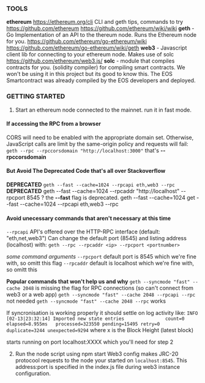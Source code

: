 ### TOOLS
**ethereum**
https://ethereum.org/cli CLI and geth tips, commands to try 
https://github.com/ethereum
https://github.com/ethereum/wiki/wiki
**geth** - Go Implementation of an API to the thereum node. Runs the Ethereum node for you.
https://github.com/ethereum/go-ethereum/wiki
https://github.com/ethereum/go-ethereum/wiki/geth
**web3** - Javascript client lib for connecting to your ethereum node. Makes use of solc  https://github.com/ethereum/web3.js/
**solc** - module that compiles contracts for you. (solidity compiler) for compiling smart contracts. We won't be using it in this project but its good to know this. The EOS Smartcontract was already compiled by the EOS developers and deployed.

### GETTING STARTED
1. Start an ethereum node connected to the mainnet. run it in fast mode.
#### If accessing the RPC from a browser
CORS will need to be enabled with the appropriate domain set. Otherwise, JavaScript calls are limit by the same-origin policy and requests will fail:
`geth --rpc --rpccorsdomain "http://localhost:3000"` that's **--rpccorsdomain**

#### But Avoid The Deprecated Code that's all over Stackoverflow
**DEPRECATED** `geth --fast --cache=1024 --rpcapi eth,web3 --rpc`
**DEPRECATED** geth --fast --cache=1024 --rpcaddr "http://localhost" --rpcport 8545 ?
the **--fast** flag is deprecated.
geth --fast --cache=1024
get --fast --cache=1024 --rpcapi eth,web3 --rpc

#### Avoid unecessary commands that aren't necessary at this time
`--rpcapi` API's offered over the HTTP-RPC interface (default: "eth,net,web3")
Can change the default port (8545) and listing address (localhost) with:
`geth --rpc --rpcaddr <ip> --rpcport <portnumber>`

*some command arguments*
`--rpcport` default port is 8545 which we're fine with, so omitt this flag
`--rpcaddr` default is localhost which we're fine with, so omitt this

**Popular commands that won't help us and why**
`geth --syncmode "fast" --cache 2048` is missing the flag for RPC connections (so can't connect from web3 or a web app)
`geth --syncmode "fast" --cache 2048 --rpcapi --rpc` not needed
`geth --syncmode "fast" --cache 2048 --rpc` works

If syncronisation is working properly it should settle on log activity like:
`INFO [02-13|23:32:14] Imported new state entries               count=0    elapsed=8.955ms   processed=323550 pending=15495 retry=0    duplicate=3244 unexpected=9294` where x is the Block Height (latest block)

starts running on port localhost:XXXX which you'll need for step 2

2. Run the node script using npm start
Web3 config makes JRC-20 protocool requests to the node your started on `localhost:8545`. This address:port is specified in the index.js file during web3 instance configuration.

